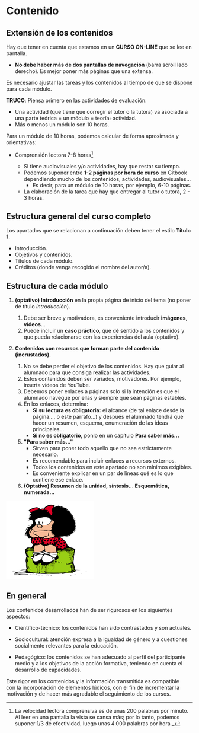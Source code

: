 
# Contenido

## Extensión de los contenidos

Hay que tener en cuenta que estamos en un **CURSO ON-LINE** que se lee en pantalla.

- **No debe haber más de dos pantallas de navegación** (barra scroll lado derecho). Es mejor poner más páginas que una extensa.

Es necesario ajustar las tareas y los contenidos al tiempo de que se dispone para cada módulo.

**TRUCO**: Piensa primero en las actividades de evaluación:
- Una actividad (que tiene que corregir el tutor o la tutora) va asociada a una parte teórica = un módulo = teoría+actividad.
- Más o menos un módulo son 10 horas.

Para un módulo de 10 horas, podemos calcular de forma aproximada y orientativas:

* Comprensión lectora 7-8 horas[^1]

    - Si tiene audiovisuales y/o actividades, hay que restar su tiempo.
    - Podemos suponer entre **1-2 páginas por hora de curso** en Gitbook dependiendo mucho de los contenidos, actividades, audiovisuales...
        - Es decir, para un módulo de 10 horas, por ejemplo, 6-10 páginas.

    * La elaboración de la tarea que hay que entregar al tutor o tutora, 2 - 3 horas.

## Estructura general del curso completo

Los apartados que se relacionan a continuación deben tener el estilo **Título 1**.
* Introducción.
* Objetivos y contenidos.
* Títulos de cada módulo.
* Créditos (donde venga recogido el nombre del autor/a).

## Estructura de cada módulo

1. **(optativo) Introducción** en la propia página de inicio del tema (no poner de título _introducción_).

    1. Debe ser breve y motivadora, es conveniente introducir **imágenes**, **vídeos**...
    2. Puede incluir un **caso práctico**, que dé sentido a los contenidos y que pueda relacionarse con las experiencias del aula (optativo).

2. **Contenidos con recursos que forman parte del contenido (incrustados).**

    1. No se debe perder el objetivo de los contenidos. Hay que guiar al alumnado para que consiga realizar las actividades.
    2. Estos contenidos deben ser variados, motivadores. Por ejemplo, inserta vídeos de YouTube.
    3. Debemos poner enlaces a páginas solo si la intención es que el alumnado navegue por ellas y siempre que sean páginas estables.
    4. En los enlaces, determina:
        * **Si su lectura es obligatoria:** el alcance (de tal enlace desde la página..., o este párrafo...) y después el alumnado tendrá que hacer un resumen, esquema, enumeración de las ideas principales...
        * **Si no es obligatorio,** ponlo en un capítulo **Para saber más...**
    5. **"Para saber más..."** 
        * Sirven para poner todo aquello que no sea estrictamente necesario.
        * Es recomendable para incluir enlaces a recursos externos.
        * Todos los contenidos en este apartado no son mínimos exigibles.
        * Es conveniente explicar en un par de líneas qué es lo que contiene ese enlace.
    6. **(Optativo) Resumen de la unidad, síntesis... Esquemática, numerada...**

![](img/descarga.png)

[^1]: La velocidad lectora comprensiva es de unas 200 palabras por minuto. 
Al leer en una pantalla la vista se cansa más; por lo tanto, podemos suponer 1/3 de efectividad, luego unas 4.000 palabras por hora._

## En general

Los contenidos desarrollados han de ser rigurosos en los siguientes aspectos:

- Científico-técnico: los contenidos han sido contrastados y son actuales.

- Sociocultural: atención expresa a la igualdad de género y a cuestiones socialmente relevantes para la educación.

- Pedagógico: los contenidos se han adecuado al perfil del participante medio y a los objetivos de la acción formativa, teniendo en cuenta el desarrollo de capacidades.

Este rigor en los contenidos y la información transmitida es compatible con la incorporación de elementos lúdicos, con el fin de incrementar la motivación y de hacer más agradable el seguimiento de los cursos.
